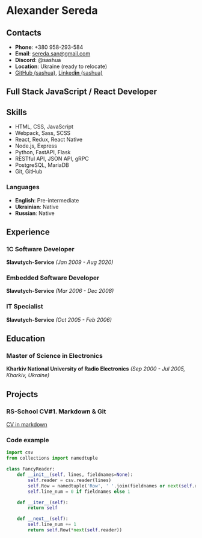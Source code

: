 # Alexander Sereda

## Contacts

- **Phone**: +380 958-293-584
- **Email**: sereda.san@gmail.com
- **Discord**: @sashua
- **Location**: Ukraine (ready to relocate)
- [GitHub (sashua)](https://github.com/sashua), [Linked**in** (sashua)](https://linkedin.com/in/sashua)

## Full Stack JavaScript / React Developer

## Skills

- HTML, CSS, JavaScript
- Webpack, Sass, SCSS
- React, Redux, React Native
- Node.js, Express
- Python, FastAPI, Flask
- RESTful API, JSON API, gRPC
- PostgreSQL, MariaDB
- Git, GitHub

### Languages

- **English**: Pre-intermediate
- **Ukrainian**: Native
- **Russian**: Native

## Experience

### 1C Software Developer

**Slavutych-Service** _(Jan 2009 - Aug 2020)_

### Embedded Software Developer

**Slavutych-Service** _(Mar 2006 - Dec 2008)_

### IT Specialist

**Slavutych-Service** _(Oct 2005 - Feb 2006)_

## Education

### Master of Science in Electronics

**Kharkiv National University of Radio Electronics** _(Sep 2000 - Jul 2005, Kharkiv, Ukraine)_

## Projects

### RS-School CV#1. Markdown & Git

[CV in markdown](https://sashua.github.io/rsschool-cv/cv)

### Code example

```python
import csv
from collections import namedtuple

class FancyReader:
    def __init__(self, lines, fieldnames=None):
        self.reader = csv.reader(lines)
        self.Row = namedtuple('Row', ' '.join(fieldnames or next(self.reader)))
        self.line_num = 0 if fieldnames else 1

    def __iter__(self):
        return self

    def __next__(self):
        self.line_num += 1
        return self.Row(*next(self.reader))
```
